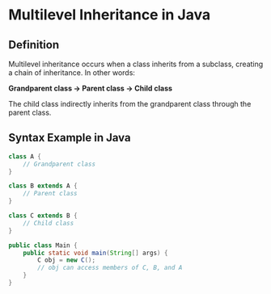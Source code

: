 # Multilevel Inheritance in Java

## Definition
Multilevel inheritance occurs when a class inherits from a subclass, creating a chain of inheritance. In other words:

**Grandparent class → Parent class → Child class**

The child class indirectly inherits from the grandparent class through the parent class.

## Syntax Example in Java

```java
class A { 
    // Grandparent class
}

class B extends A { 
    // Parent class
}

class C extends B { 
    // Child class
}

public class Main {
    public static void main(String[] args) {
        C obj = new C();
        // obj can access members of C, B, and A
    }
}
